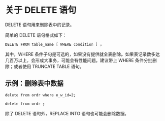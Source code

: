 关于 DELETE 语句 
=================================



DELETE 语句用来删除表中的记录。

简单的 DELETE 语句格式如下：

    DELETE FROM table_name [ WHERE condition ] ;



其中，WHERE 条件子句是可选的，如果没有提供就全表删除。如果表记录数多达几百万以上，会形成大事务，可能会有性能问题。建议带上 WHERE 条件分批删除；或者使用 TRUNCATE TABLE 语句。

示例：删除表中数据 
------------------

    delete from ordr where o_w_id=2;
    
    delete from ordr ;



除了 DELETE 语句外，REPLACE INTO 语句也可能会删除数据。
